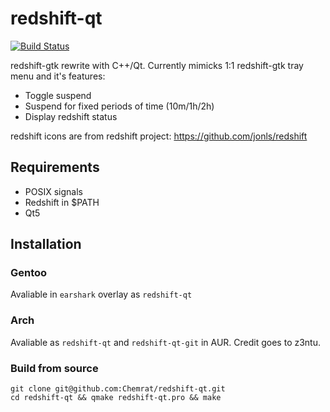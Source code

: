# redshift-qt

[![Build Status](https://travis-ci.org/Chemrat/redshift-qt.svg?branch=master)](https://travis-ci.org/Chemrat/redshift-qt)

redshift-gtk rewrite with C++/Qt. Currently mimicks 1:1 redshift-gtk tray menu and it's features:
* Toggle suspend
* Suspend for fixed periods of time (10m/1h/2h)
* Display redshift status

redshift icons are from redshift project: https://github.com/jonls/redshift

## Requirements

* POSIX signals
* Redshift in $PATH
* Qt5

## Installation
### Gentoo
Avaliable in `earshark` overlay as `redshift-qt`
### Arch
Avaliable as `redshift-qt` and `redshift-qt-git` in AUR. Credit goes to z3ntu.
### Build from source
```
git clone git@github.com:Chemrat/redshift-qt.git
cd redshift-qt && qmake redshift-qt.pro && make
```
